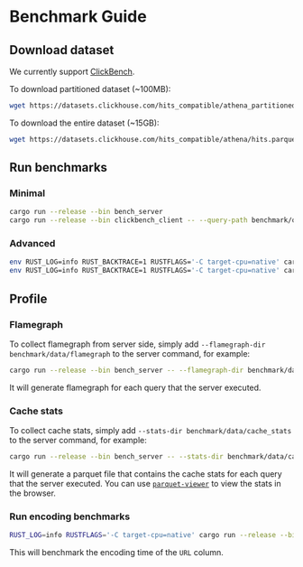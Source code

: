 # Benchmark Guide

## Download dataset

We currently support [ClickBench](https://github.com/ClickHouse/ClickBench).

To download partitioned dataset (~100MB):
```bash
wget https://datasets.clickhouse.com/hits_compatible/athena_partitioned/hits_0.parquet -O benchmark/data/hits_0.parquet
```

To download the entire dataset (~15GB):

```bash
wget https://datasets.clickhouse.com/hits_compatible/athena/hits.parquet -O benchmark/data/hits.parquet
```

## Run benchmarks

### Minimal 

```bash
cargo run --release --bin bench_server
cargo run --release --bin clickbench_client -- --query-path benchmark/queries.sql --file benchmark/data/hits.parquet
```

### Advanced

```bash
env RUST_LOG=info RUST_BACKTRACE=1 RUSTFLAGS='-C target-cpu=native' cargo run --release --bin bench_server
env RUST_LOG=info RUST_BACKTRACE=1 RUSTFLAGS='-C target-cpu=native' cargo run --release --bin clickbench_client -- --query-path benchmark/queries.sql --file benchmark/data/hits.parquet --query 42
```

## Profile

### Flamegraph

To collect flamegraph from server side, simply add `--flamegraph-dir benchmark/data/flamegraph` to the server command, for example:
```bash
cargo run --release --bin bench_server -- --flamegraph-dir benchmark/data/flamegraph
```
It will generate flamegraph for each query that the server executed.

### Cache stats

To collect cache stats, simply add `--stats-dir benchmark/data/cache_stats` to the server command, for example:
```bash
cargo run --release --bin bench_server -- --stats-dir benchmark/data/cache_stats
```
It will generate a parquet file that contains the cache stats for each query that the server executed.
You can use [`parquet-viewer`](https://parquet-viewer.xiangpeng.systems) to view the stats in the browser.


### Run encoding benchmarks

```bash
RUST_LOG=info RUSTFLAGS='-C target-cpu=native' cargo run --release --bin encoding -- --file benchmark/data/hits.parquet --column 2
```
This will benchmark the encoding time of the `URL` column.
